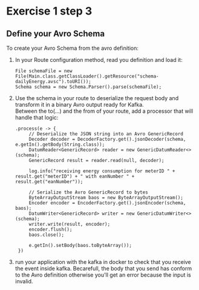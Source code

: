 # Exercise 1 step 3

## Define your Avro Schema

To create your Avro Schema from the avro definition:
1. In your Route configuration method, read you definition and load it:  
   ```
   File schemaFile = new File(Main.class.getClassLoader().getResource("schema-dailyEnergy.avsc").toURI());
   Schema schema = new Schema.Parser().parse(schemaFile);
   ```
2. Use the schema in your route to deserialize the request body and transform it in a binary Avro output ready for Kafka.  
   Between the to(...) and the from of your route, add a processor that will handle that logic:  
   ```
   .process(e -> {
		// Deserialize the JSON string into an Avro GenericRecord
		Decoder decoder = DecoderFactory.get().jsonDecoder(schema, e.getIn().getBody(String.class));
		DatumReader<GenericRecord> reader = new GenericDatumReader<>(schema);
		GenericRecord result = reader.read(null, decoder);

		log.info("receiving energy consumption for meterID " + result.get("meterID") + " with eanNumber " + result.get("eanNumber"));

		// Serialize the Avro GenericRecord to bytes
		ByteArrayOutputStream baos = new ByteArrayOutputStream();
		Encoder encoder = EncoderFactory.get().jsonEncoder(schema, baos);
		DatumWriter<GenericRecord> writer = new GenericDatumWriter<>(schema);
		writer.write(result, encoder);
		encoder.flush();
		baos.close();

		e.getIn().setBody(baos.toByteArray());
	})
   ```
3. run your application with the kafka in docker to check that you receive the event inside kafka.
   Becarefull, the body that you send has conform to the Avro definition otherwise you'll get an error because the input is invalid.